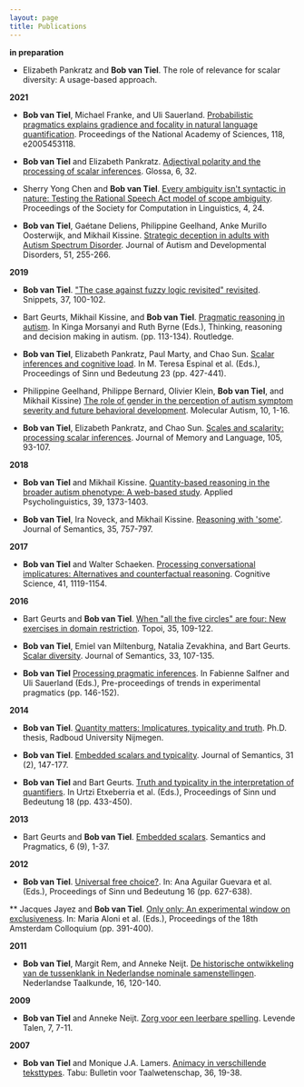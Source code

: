 ```yaml
---
layout: page
title: Publications
---
```


**in preparation**

* Elizabeth Pankratz and **Bob van Tiel**. The role of relevance for scalar diversity: A usage-based approach.

**2021**

* **Bob van Tiel**, Michael Franke, and Uli Sauerland. <a href="https://sites.google.com/site/bobvantiel/pnaspaper.pdf" target="_blank">Probabilistic pragmatics explains gradience and focality in natural language quantification</a>. Proceedings of the National Academy of Sciences, 118, e2005453118.

* **Bob van Tiel** and Elizabeth Pankratz. <a href="https://www.glossa-journal.org/articles/10.5334/gjgl.1457/" target="_blank">Adjectival polarity and the processing of scalar inferences</a>. Glossa, 6, 32.

* Sherry Yong Chen and **Bob van Tiel**. <a href="https://scholarworks.umass.edu/scil/vol4/iss1/24/" target="_blank">Every ambiguity isn't syntactic in nature: Testing the Rational Speech Act model of scope ambiguity</a>. Proceedings of the Society for Computation in Linguistics, 4, 24.

* **Bob van Tiel**, Gaétane Deliens, Philippine Geelhand, Anke Murillo Oosterwijk, and Mikhail Kissine. <a href="https://link.springer.com/article/10.1007/s10803-020-04525-0" target="_blank">Strategic deception in adults with Autism Spectrum Disorder</a>. Journal of Autism and Developmental Disorders, 51, 255-266.

**2019**

* **Bob van Tiel**. <a href="https://www.ledonline.it/snippets/allegati/snippets37039.pdf" target="_blank">"The case against fuzzy logic revisited" revisited</a>. Snippets, 37, 100-102.

* Bart Geurts, Mikhail Kissine, and **Bob van Tiel**. <a href="https://sites.google.com/site/bobvantiel/pragmaticsasd.pdf" target="_blank">Pragmatic reasoning in autism</a>. In Kinga Morsanyi and Ruth Byrne (Eds.), Thinking, reasoning and decision making in autism. (pp. 113-134). Routledge.

* **Bob van Tiel**, Elizabeth Pankratz, Paul Marty, and Chao Sun. <a href="https://semanticsarchive.net/Archive/Tg3ZGI2M/Vantiel.pdf" target="_blank">Scalar inferences and cognitive load</a>. In M. Teresa Espinal et al. (Eds.), Proceedings of Sinn und Bedeutung 23 (pp. 427-441).

* Philippine Geelhand, Philippe Bernard, Olivier Klein, **Bob van Tiel**, and Mikhail Kissine) <a href="https://molecularautism.biomedcentral.com/articles/10.1186/s13229-019-0266-4" target="_blank">The role of gender in the perception of autism symptom severity and future behavioral development</a>. Molecular Autism, 10, 1-16.

* **Bob van Tiel**, Elizabeth Pankratz, and Chao Sun. <a href="https://sites.google.com/site/bobvantiel/scalesandscalarity.pdf" target="_blank">Scales and scalarity: processing scalar inferences</a>. Journal of Memory and Language, 105, 93-107.

**2018**

* **Bob van Tiel** and Mikhail Kissine. <a href="https://sites.google.com/site/bobvantiel/quantityautism.pdf" target="_blank">Quantity-based reasoning in the broader autism phenotype: A web-based study</a>. Applied Psycholinguistics, 39, 1373-1403.

* **Bob van Tiel**, Ira Noveck, and Mikhail Kissine. <a href="https://sites.google.com/site/bobvantiel/reasoningwithsome.pdf" target="_blank">Reasoning with 'some'</a>. Journal of Semantics, 35, 757-797.

**2017**

* **Bob van Tiel** and Walter Schaeken. <a href="https://sites.google.com/site/bobvantiel/processingimplicature.pdf" target="_blank">Processing conversational implicatures: Alternatives and counterfactual reasoning</a>. Cognitive Science, 41, 1119-1154.

**2016**

* Bart Geurts and **Bob van Tiel**. <a href="https://sites.google.com/site/bobvantiel/fivecircles.pdf" target="_blank">When "all the five circles" are four: New exercises in domain restriction</a>. Topoi, 35, 109-122.

* **Bob van Tiel**, Emiel van Miltenburg, Natalia Zevakhina, and Bart Geurts. <a href="https://sites.google.com/site/bobvantiel/scalardiversity.pdf" target="_blank">Scalar diversity</a>. Journal of Semantics, 33, 107-135.

* **Bob van Tiel** <a href="https://sites.google.com/site/bobvantiel/processingpragmatic.pdf" target="_blank">Processing pragmatic inferences</a>. In Fabienne Salfner and Uli Sauerland (Eds.), Pre-proceedings of trends in experimental pragmatics (pp. 146-152).

**2014**

* **Bob van Tiel**. <a href="https://sites.google.com/site/bobvantiel/quantitymatters.pdf" target="_blank">Quantity matters: Implicatures, typicality and truth</a>. Ph.D. thesis, Radboud University Nijmegen.

* **Bob van Tiel**. <a href="https://sites.google.com/site/bobvantiel/scalarstypicality.pdf" target="_blank">Embedded scalars and typicality</a>. Journal of Semantics, 31 (2), 147-177.

* **Bob van Tiel** and Bart Geurts. <a href="https://sites.google.com/site/bobvantiel/truthtypicality.pdf" target="_blank">Truth and typicality in the interpretation of quantifiers</a>. In Urtzi Etxeberria et al. (Eds.), Proceedings of Sinn und Bedeutung 18 (pp. 433-450).

**2013**

* Bart Geurts and **Bob van Tiel**. <a href="https://semprag.org/index.php/sp/article/view/sp.6.9" target="_blank">Embedded scalars</a>. Semantics and Pragmatics, 6 (9), 1-37.

**2012**

* **Bob van Tiel**. <a href="https://sites.google.com/site/bobvantiel/universalfreechoice.pdf" target="_blank">Universal free choice?</a>. In: Ana Aguilar Guevara et al. (Eds.), Proceedings of Sinn und Bedeutung 16 (pp. 627-638).

** Jacques Jayez and **Bob van Tiel**. <a href="https://sites.google.com/site/bobvantiel/onlyonly.pdf" target="_blank">Only only: An experimental window on exclusiveness</a>. In: Maria Aloni et al. (Eds.), Proceedings of the 18th Amsterdam Colloquium (pp. 391-400).

**2011**

* **Bob van Tiel**, Margit Rem, and Anneke Neijt. <a href="https://sites.google.com/site/bobvantiel/tussenklank.pdf" target="_blank">De historische ontwikkeling van de tussenklank in Nederlandse nominale samenstellingen</a>. Nederlandse Taalkunde, 16, 120-140.

**2009**

* **Bob van Tiel** and Anneke Neijt. <a href="https://sites.google.com/site/bobvantiel/leerbare.pdf" target="_blank">Zorg voor een leerbare spelling</a>. Levende Talen, 7, 7-11.

**2007**

* **Bob van Tiel** and Monique J.A. Lamers. <a href="https://sites.google.com/site/bobvantiel/animacy.pdf" target="_blank">Animacy in verschillende teksttypes</a>. Tabu: Bulletin voor Taalwetenschap, 36, 19-38.
